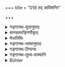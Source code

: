 +++
title = "018 तद् आविशन्ति"

+++

<details><summary>गङ्गानथ-मूलानुवादः</summary>

The great elemental substances, along with their functions, as also the mind, along with its subtile components, enter into that which (on that account) is the generator of all things and imperishable.—(18)
</details>

<details><summary>मानसतरङ्गिणीकृत्</summary>

Comprised of these basic indestructible particles, the particles of the primary elements, that constitute existence, combine together with their forces and properties.
</details>


<details><summary>मेधातिथिः</summary>

तद् एतत् प्रधानं **सर्वभूतकृद्** भवति । **अव्ययम्** अविनाशं कारणात्मना । कथं सर्वाणि **भूतानि** करोति । यतस् तद् **आविशन्ती**मानि । कानि पुनस् तानि । **मनः सूक्ष्मैर् अवयवैः **सह तन्मात्रैर् बुद्ध्यहंकारेन्दियलक्षणैः । अनन्तरं **महान्ति भूतानि** पृथिव्यप्तेजोवाय्वाकाशाख्यानि । **सह कर्मभिः** । धृतिसंहननपक्तिव्यूहावकाशाः पृथिव्यादीनां यथाक्रमं कर्माणि । तत्र धृतिः धारणं सरणपतनधर्मकस्य एकत्रावस्थानम् । संग्राहकाद् विकीर्णस्य संहननम् । यथा पांसवो विकीर्णा उदकेन संहन्यन्ते पिण्डीक्रियन्ते । पक्तिर् अन्नौषधतृणादेस् तेजसः कार्यतया प्रसिद्धा । व्यूहो विन्यासः संनिवेशः । अवकाशो मूर्त्यन्तरेणाप्रतिबन्धः । न हि यस्मिन् देशे मूर्तिर् एका स्थिता तत्र मूर्त्यन्तरस्य स्थानम् । सुवर्णपिण्डे न कस्यचिद् अन्तःसंभवः । मनोग्रहणं सर्वेन्द्रियप्रदर्शनार्थम् । कर्मग्रहणेन च कर्मेन्द्रियाणि वा गृह्यन्ते । अथ वा तत्कार्यं सूक्ष्मैर् अवयवैर् युक्तं महान्ति भूतान्य् अधितिष्ठति पश्चाद् इत्य् एवं योजना । इन्द्रियाणि च मनःशब्दस्य प्रदर्शनार्थत्वात् ॥ १.१८ ॥
</details>

<details><summary>गङ्गानथ-भाष्यानुवादः</summary>

‘*That*,’ ‘Primordial Matter—is ‘the generator of all things’:—it is
‘*imperishable*,’ *i.e*., in its original (causal) form it is
indestructible.

“In what way does Primordial Matter *generate* all things?”

Because all these *enter into it*.

“What are *all these* that enter into it?”

First of all ‘*the Mind along with its subtile components*,’—*i.e*.,
along with the Rudimentary Substances, the Principle of Intelligence,
the Principle of Egoism and the Sense-organs;—and then, the *Great
Elemental Substances*—called ‘Earth,’ ‘Water,’ ‘Fire,’ ‘Wind,’ and
‘Ākāśa;’—‘*along with their functions*;—

1.  sustaining,
2.  conglutination,
3.  cooking,
4.  configuration
5.  and making room (unobstruction) respectively are the ‘functions’ of
    Earth, &c.

Of these

1.  ‘sustaining’ means upholding, keeping in their places, things that
    are prone to falling;
2.  ‘conglutination’ means bringing together things that are loose and
    disjointed; *e.g*., loose and disjointed dust-particles are brought
    togther, cemented into, a mass by means of water;—
3.  ‘Cooking’ is the well-known effect produced by fire upon such
    tilings as medicine and herbs, &c.;
4.  ‘Configuration’ means conformation, shaping;—
5.  ‘making room’ means non-obstruction by another body; in a point in
    space where one body is already present, there can be no room for
    another body; *e.g*., no object can find room within a piece of
    gold.

‘*Mind*’—is meant to indicate all the organs of sensation; and the term
‘*Karma*’ may be taken as referring to the organs of action; or again,
in the first line of the text, the term ‘*Karma*’ may be taken to mean
the ‘products’ of the elementary substances; the sense of the passage
being that ‘subsequently the products of the elemental substances, along
with the subtile components, enter into the great elemental
substances’—‘as also do the organs of sensation,’ this latter being
indicated by the word ‘*Mind*.’—(18)
</details>

<details><summary>गङ्गानथ-टिप्पन्यः</summary>

Buhler supplies the translation of the verse according to the five
interpretations offered by the commentators.

1.  The text here represents the explanation given by *Medhātithi*:—
2.  According to *Govinda* and Kullūka the verse means—‘From Brahman are
    produced the gross elements, together with their functions, and the
    Mind, which is the producer of all beings through its minute
    portions, and imperishable’.—
3.  According to *Rāghavānanda*—‘That gross body the gross elements
    enter, and the Mind, which is the producer of all beings and
    imperishable, together with the actions and with the limbs.’—
4.  According to *Nandana*—‘As that body of Hiraṇyagarbha, though
    through its small portions it produces all beings, ye tis
    imperishable,—even thus the Great Beings and the Mind, with the
    actions enter it.’—
5.  According to *Nārāyana*—‘That subtile body the gross elements enter,
    together with the *Karma* and the Mind, the producer of all beings
    and imperishable, together with its minute portions.’

Dr. Buhler’s rendering of this verse is not approved by Hopkins. The
construction of the sentence is the same in all cases—*mahānti bhūtāni
karmabhiḥ saha—manaśca sūkṣmaiḥ avayavaiḥ*.

Medhātithi himself offers a second explanation.
</details>

<details><summary>गङ्गानथ-तुल्य-वाक्यानि</summary>

*Mahābhārata*, 12.232.12.—(First half is the same as Manu.)
</details>

<details><summary>Bühler</summary>

018	That the great elements enter, together with their functions and the mind, through its minute parts the framer of all beings, the imperishable one.
</details>
